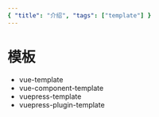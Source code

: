 ```yaml
---
{ "title": "介绍", "tags": ["template"] }
---
```


# 模板

- vue-template
- vue-component-template
- vuepress-template
- vuepress-plugin-template
